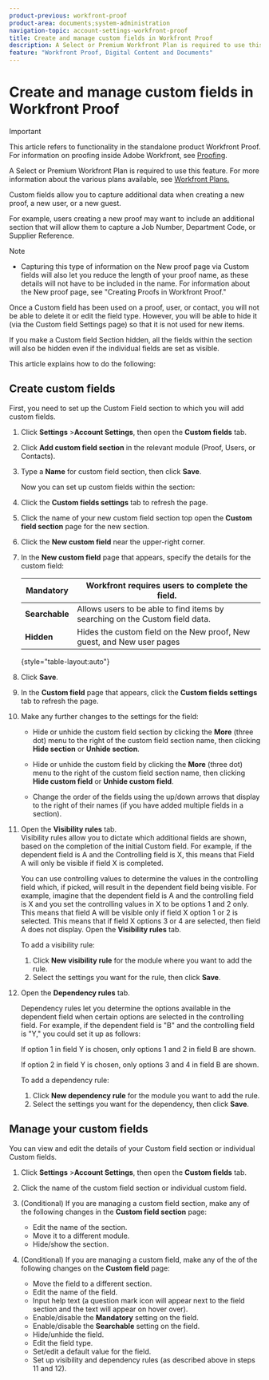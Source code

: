 ```yaml
---
product-previous: workfront-proof
product-area: documents;system-administration
navigation-topic: account-settings-workfront-proof
title: Create and manage custom fields in Workfront Proof
description: A Select or Premium Workfront Plan is required to use this feature. For more information about the various plans available, see Workfront Plans.
feature: "Workfront Proof, Digital Content and Documents"
---
```


# Create and manage custom fields in Workfront Proof

>[!IMPORTANT]
>
>This article refers to functionality in the standalone product Workfront Proof. For information on proofing inside Adobe Workfront, see [Proofing](../../../review-and-approve-work/proofing/proofing.md).

A Select or Premium Workfront Plan is required to use this feature. For more information about the various plans available, see [Workfront Plans.](https://www.workfront.com/plans)

Custom fields allow you to capture additional data when creating a new proof, a new user, or a new guest.

For example, users creating a new proof may want to include an additional section that will allow them to capture a Job Number, Department Code, or Supplier Reference.

>[!NOTE]
>
>* Capturing this type of information on the New proof page via Custom fields will also let you reduce the length of your proof name, as these details will not have to be included in the name. For information about the New proof page, see "Creating Proofs in Workfront Proof."
>
>Once a Custom field has been used on a proof, user, or contact, you will not be able to delete it or edit the field type. However, you will be able to hide it (via the Custom field Settings page) so that it is not used for new items.
>
>If you make a Custom field Section hidden, all the fields within the section will also be hidden even if the individual fields are set as visible.

This article explains how to do the following:

## Create custom fields

First, you need to set up the Custom Field section to which you will add custom fields.&nbsp;

1. Click **Settings** >**Account Settings**, then open the **Custom fields** tab.

1. Click **Add custom field section**&nbsp;in the relevant module (Proof, Users, or Contacts).
1. Type a **Name** for custom field section, then click **Save**.

   Now you can set up custom fields within the section:

1. Click the **Custom fields settings** tab to refresh the page.&nbsp;
1. Click the name of your new custom field section top open the **Custom field section** page for the new section.
1. Click the **New custom field** near the upper-right corner.
1. In the **New custom field** page that appears, specify the details for the custom field:

   | **Mandatory** |Workfront requires users to complete the field. |
   |---|---|
   | **Searchable** |Allows users to be able to find items by searching on the Custom field data. |
   | **Hidden** |Hides the custom field on the New proof, New guest, and New user pages |

   {style="table-layout:auto"}

1. Click **Save**.
1. In the **Custom field** page that appears, click the **Custom fields settings** tab to refresh the page.&nbsp;

1. Make any further changes to the settings for the field:

   * Hide or unhide the custom field section by clicking the **More**&nbsp;(three dot) menu to the right of the custom field section name, then clicking **Hide section** or **Unhide section**.
   
   * Hide or unhide the custom field by clicking the **More**&nbsp;(three dot) menu to the right of the custom field section name, then clicking **Hide custom field** or **Unhide custom field**.
   
   * Change the order of the fields using the up/down arrows that display to the right of their names (if you have added multiple fields in a section).

1. Open the **Visibility rules** tab.  
   Visibility rules allow you to dictate which additional fields are shown, based on the completion of the initial Custom field. For example, if the dependent field is A and the Controlling field is X, this means that Field A will only be visible if field X is completed.

   You can use controlling values&nbsp;to determine the values in the controlling field which, if picked, will result in the dependent field being visible. For example, imagine that the dependent field is A and the controlling field is X and you set the controlling values in X to be options 1 and 2 only. This means that field A will be visible only if field X option 1 or 2 is selected. This means that if field X options 3 or 4 are selected, then field A does not display. Open the **Visibility rules** tab.

   To add a visibility rule:

   1. Click **New visibility rule**&nbsp;for the module where you want to add the rule.
   1. Select the settings you want for the rule, then click **Save**.

1. Open the **Dependency rules** tab.

   Dependency rules let you determine the options available in the dependent field when certain options are selected in the controlling field. For example, if the dependent field is "B" and the controlling field is "Y," you could set it up as follows:

   If option 1 in field Y is chosen, only options 1 and 2 in field B are shown.

   If option 2 in field Y is chosen, only options 3 and 4 in field B are shown.

   To add a dependency rule:

   1. Click **New dependency rule** for the module you want to add the rule.
   1. Select the settings you want for the dependency, then click **Save**.

## Manage your custom fields

You can view and edit the details of your Custom field section or individual Custom fields.

1. Click **Settings** >**Account Settings**, then open the **Custom fields** tab.

1. Click the name of the custom field section or individual custom field.&nbsp;
1. (Conditional) If you are managing a custom field section, make any of the following changes in the **Custom field section** page:

   * Edit the name of the section.
   * Move it to a different module.
   * Hide/show the section.

1. (Conditional) If you are managing a custom field, make any of the of the following changes on the **Custom field**&nbsp;page:

   * Move the field to a different section.
   * Edit the name of the field.
   * Input help text (a question mark icon will appear next to the field section and the text will appear on hover over).
   * Enable/disable the **Mandatory** setting on the field.
   * Enable/disable the **Searchable** setting on the field.
   * Hide/unhide the field.
   * Edit the field type.
   * Set/edit a default value for the field.
   * Set up visibility and dependency rules (as described above in steps 11 and 12).

